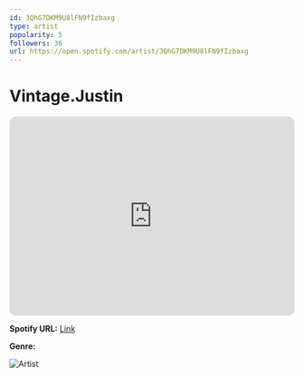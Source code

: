 ```yaml
---
id: 3QhG7DKM9U8lFN9fIzbaxg
type: artist
popularity: 5
followers: 36
url: https://open.spotify.com/artist/3QhG7DKM9U8lFN9fIzbaxg
---
```

# Vintage.Justin

<iframe style="border-radius:12px" src="https://open.spotify.com/embed/artist/3QhG7DKM9U8lFN9fIzbaxg" width="100%" height="352" frameBorder="0" allowfullscreen="" allow="autoplay; clipboard-write; encrypted-media; fullscreen; picture-in-picture" loading="lazy"></iframe>

**Spotify URL:** [Link](https://open.spotify.com/artist/3QhG7DKM9U8lFN9fIzbaxg)

**Genre:** 

![Artist](https://i.scdn.co/image/ab6761610000e5eb6ab9c8a39a30695333632f45)
